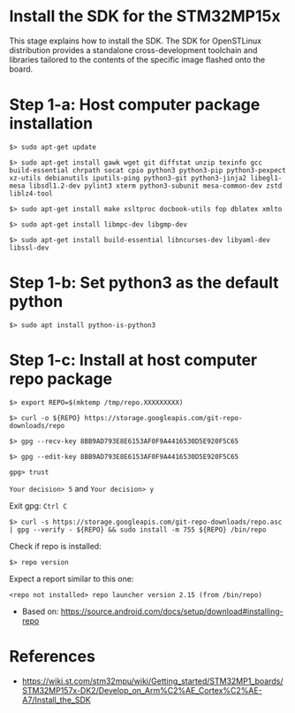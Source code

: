 # Install the SDK for the STM32MP15x

This stage explains how to install the SDK. The SDK for OpenSTLinux distribution provides a standalone cross-development toolchain and libraries tailored to the contents of the specific image flashed onto the board.

# Step 1-a: Host computer package installation
`$> sudo apt-get update` 

`$> sudo apt-get install gawk wget git diffstat unzip texinfo gcc build-essential chrpath socat cpio python3 python3-pip python3-pexpect xz-utils debianutils iputils-ping python3-git python3-jinja2 libegl1-mesa libsdl1.2-dev pylint3 xterm python3-subunit mesa-common-dev zstd liblz4-tool`  

`$> sudo apt-get install make xsltproc docbook-utils fop dblatex xmlto`  

`$> sudo apt-get install libmpc-dev libgmp-dev`  

`$> sudo apt-get install build-essential libncurses-dev libyaml-dev libssl-dev`  

# Step 1-b: Set python3 as the default python

`$> sudo apt install python-is-python3`

# Step 1-c: Install at host computer repo package

`$> export REPO=$(mktemp /tmp/repo.XXXXXXXXX)`  

`$> curl -o ${REPO} https://storage.googleapis.com/git-repo-downloads/repo`  

`$> gpg --recv-key 8BB9AD793E8E6153AF0F9A4416530D5E920F5C65`  

`$> gpg --edit-key 8BB9AD793E8E6153AF0F9A4416530D5E920F5C65`

`gpg> trust`

`Your decision> 5` and `Your decision> y`

Exit gpg: `Ctrl C`  

`$> curl -s https://storage.googleapis.com/git-repo-downloads/repo.asc | gpg --verify - ${REPO} && sudo install -m 755 ${REPO} /bin/repo`

Check if repo is installed:  

`$> repo version`

Expect a report similar to this one:

`<repo not installed>
repo launcher version 2.15
(from /bin/repo)`



- Based on: https://source.android.com/docs/setup/download#installing-repo  

# References
- https://wiki.st.com/stm32mpu/wiki/Getting_started/STM32MP1_boards/STM32MP157x-DK2/Develop_on_Arm%C2%AE_Cortex%C2%AE-A7/Install_the_SDK
